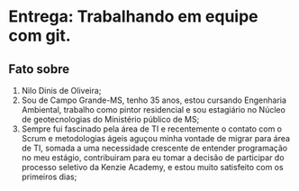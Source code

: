 # Entrega: Trabalhando em equipe com git.

## Fato sobre <Nilo>

1. Nilo Dinis de Oliveira;
2. Sou de Campo Grande-MS, tenho 35 anos, estou cursando Engenharia Ambiental, trabalho como  pintor residencial e sou estagiário no Núcleo de geotecnologias do Ministério público de MS;
3. Sempre fui fascinado pela área de TI e recentemente o contato com o Scrum e metodologias ágeis aguçou minha vontade de migrar para área de TI, somada a uma necessidade crescente de entender programação no meu estágio, contribuiram para eu tomar a decisão de participar do processo seletivo da Kenzie Academy, e estou muito satisfeito com os primeiros dias;
